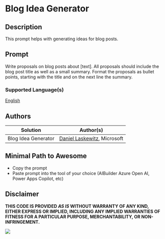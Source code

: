# Blog Idea Generator

## Description

This prompt helps with generating ideas for blog posts.

## Prompt

Write proposals on blog posts about [text]. All proposals should include the blog post title as well as a small summary. Format the proposals as bullet points, starting with the title and on the next line the summary.

### Supported Language(s)

[English](./en-us/prompt.md)

## Authors

Solution|Author(s)
--------|---------
Blog Idea Generator | [Daniel Laskewitz](https://github.com/laskewitz), Microsoft

## Minimal Path to Awesome

* Copy the prompt
* Paste prompt into the tool of your choice (AIBuilder Azure Open AI, Power Apps Copilot, etc)

## Disclaimer

**THIS CODE IS PROVIDED *AS IS* WITHOUT WARRANTY OF ANY KIND, EITHER EXPRESS OR IMPLIED, INCLUDING ANY IMPLIED WARRANTIES OF FITNESS FOR A PARTICULAR PURPOSE, MERCHANTABILITY, OR NON-INFRINGEMENT.**

<img src="https://m365-visitor-stats.azurewebsites.net/powerplatform-prompts/samples/ai-builder/blog-idea-generator" aria-hidden="true" />
